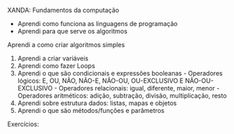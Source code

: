  XANDA:
 Fundamentos da computação
  - Aprendi como funciona as linguagens de programação
  - Aprendi para que serve os algoritmos


Aprendi a como criar algoritmos simples
  1. Aprendi a criar variáveis
  2. Aprendi como fazer Loops
  3. Aprendi o que são condicionais e expressões booleanas
    - Operadores lógicos: E, OU, NÃO, NÃO-E, NÃO-OU, OU-EXCLUSIVO E NÃO-OU-EXCLUSIVO
    - Operadores relacionais: igual, diferente, maior, menor
    - Operadores aritméticos: adição, subtração, divisão, multiplicação, resto
  4. Aprendi sobre estrutura dados: listas, mapas e objetos
  5. Aprendi o que são métodos/funções e parâmetros
  

Exercícios:
























